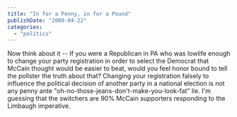 ```yaml
---
title: "In for a Penny, in for a Pound"
publishDate: "2008-04-22"
categories: 
  - "politics"
---
```


Now think about it -- If you were a Republican in PA who was lowlife enough to change your party registration in order to select the Democrat that McCain thought would be easier to beat, would you feel honor bound to tell the pollster the truth about that? Changing your registration falsely to influence the political decision of another party in a national election is not any penny ante "oh-no-those-jeans-don't-make-you-look-fat" lie. I'm guessing that the switchers are 90% McCain supporters responding to the Limbaugh imperative.
